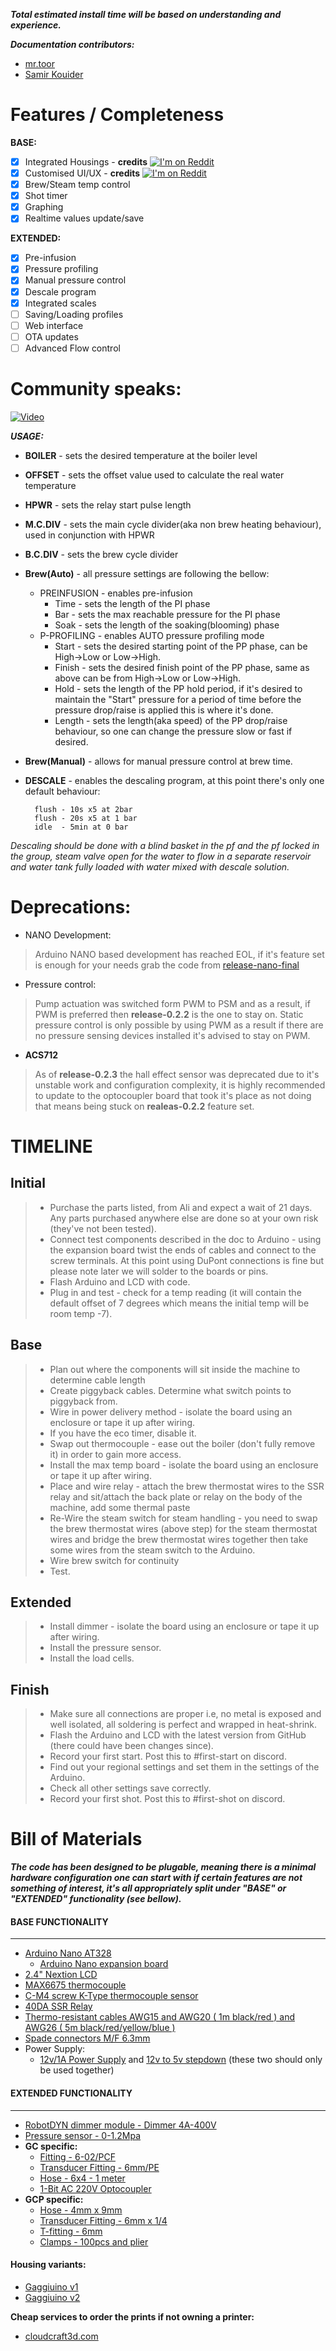 **_Total estimated install time will be based on understanding and experience._**

**_Documentation contributors:_**
* [mr.toor](https://www.youtube.com/watch?v=dQw4w9WgXcQ)
* [Samir Kouider](https://github.com/samirkouider)

# Features / Completeness 
**BASE:**
- [x] Integrated Housings - **credits** [![I'm on Reddit](https://img.shields.io/reddit/user-karma/combined/LikeableBump1?style=social)](https://www.reddit.com/user/LikeableBump1 "I'm on Reddit")
- [x] Customised UI/UX - **credits** [![I'm on Reddit](https://img.shields.io/reddit/user-karma/combined/different-wishbone81?style=social)](https://www.reddit.com/user/different-wishbone81 "I'm on Reddit")
- [x] Brew/Steam temp control
- [x] Shot timer
- [x] Graphing
- [x] Realtime values update/save

**EXTENDED:**
- [x] Pre-infusion
- [x] Pressure profiling
- [x] Manual pressure control
- [x] Descale program
- [x] Integrated scales
- [ ] Saving/Loading profiles
- [ ] Web interface
- [ ] OTA updates
- [ ] Advanced Flow control

# Community speaks:
[![Video](https://img.youtube.com/vi/MxPNQRCxQZc/maxresdefault.jpg)](https://youtu.be/MxPNQRCxQZc)

***USAGE:***

 * **BOILER**      - sets the desired temperature at the boiler level
 * **OFFSET**      - sets the offset value used to calculate the real water temperature
 * **HPWR**        - sets the relay start pulse length
 * **M.C.DIV**     - sets the main cycle divider(aka non brew heating behaviour), used in conjunction with HPWR
 * **B.C.DIV**     - sets the brew cycle divider
 * **Brew(Auto)**  - all pressure settings are following the bellow:
   * PREINFUSION - enables pre-infusion
     * Time       - sets the length of the PI phase
     * Bar        - sets the max reachable pressure for the PI phase
     * Soak       - sets the length of the soaking(blooming) phase
   * P-PROFILING - enables AUTO pressure profiling mode
     * Start      - sets the desired starting point  of the PP phase, can be High->Low or Low->High.
     * Finish     - sets the desired finish point of the PP phase, same as above can be from High->Low or Low->High.
     * Hold       - sets the length of the PP hold period, if it's desired to maintain the "Start" pressure for a period of time before the pressure drop/raise is applied this is where it's done.
     * Length     - sets the length(aka speed) of the PP drop/raise behaviour, so one can change the pressure slow or fast if desired.
 * **Brew(Manual)** - allows for manual pressure control at brew time.
 * **DESCALE**     - enables the descaling program, at this point there's only one default behaviour:

         flush - 10s x5 at 2bar
         flush - 20s x5 at 1 bar
         idle  - 5min at 0 bar
_Descaling should be done with a blind basket in the pf and the pf locked in the group, steam valve open for the water to flow in a separate reservoir and water tank fully loaded with water mixed with descale solution._
 

# **Deprecations:**
* NANO Development:
> Arduino NANO based development has reached EOL, if it's feature set is enough for your needs grab the code from [release-nano-final](https://github.com/Zer0-bit/gaggiuino/releases/tag/release-nano-final-v2)
* Pressure control:
> Pump actuation was switched form PWM to PSM and as a result, if PWM is preferred then **release-0.2.2** is the one to stay on. Static pressure control is only possible by using PWM as a result if there are no pressure sensing devices installed it's advised to stay on PWM. 

* **ACS712**
> As of **release-0.2.3** the hall effect sensor was deprecated due to it's unstable work and configuration complexity, it is highly recommended to update to the optocoupler board that took it's place as not doing that means being stuck on **realeas-0.2.2** feature set.

# TIMELINE
## Initial
> * Purchase the parts listed, from Ali and expect a wait of 21 days. Any parts purchased anywhere else are done so at your own risk (they've not been tested).
> * Connect test components described in the doc to Arduino - using the expansion board twist the ends of cables and connect to the screw terminals. At this point using DuPont connections is fine but please note later we will solder to the boards or pins.
> * Flash Arduino and LCD with code.
> * Plug in and test - check for a temp reading (it will contain the default offset of 7 degrees which means the initial temp will be room temp -7).

## Base
> * Plan out where the components will sit inside the machine to determine cable length
> * Create piggyback cables. Determine what switch points to piggyback from.
> * Wire in power delivery method - isolate the board using an enclosure or tape it up after wiring.
> * If you have the eco timer, disable it.
> * Swap out thermocouple - ease out the boiler (don't fully remove it) in order to gain more access.
> * Install the max temp board - isolate the board using an enclosure or tape it up after wiring.
> * Place and wire relay - attach the brew thermostat wires to the SSR relay and sit/attach the back plate or relay on the body of the machine, add some thermal paste
> * Re-Wire the steam switch for steam handling - you need to swap the brew thermostat wires (above step) for the steam thermostat wires and bridge the brew thermostat wires together then take some wires from the steam switch to the Arduino.
> * Wire brew switch for continuity 
> * Test.

## Extended
> * Install dimmer - isolate the board using an enclosure or tape it up after wiring.
> * Install the pressure sensor.
> * Install the load cells.

## Finish
> * Make sure all connections are proper i.e, no metal is exposed and well isolated, all soldering is perfect and wrapped in heat-shrink.
> * Flash the Arduino and LCD with the latest version from GitHub (there could have been changes since).
> * Record your first start. Post this to #first-start on discord.
> * Find out your regional settings and set them in the settings of the Arduino.
> * Check all other settings save correctly.
> * Record your first shot. Post this to #first-shot on discord.


# **Bill of Materials**
***The code has been designed to be plugable, meaning there is a minimal hardware configuration one can start with if certain features are not something of interest, it's all appropriately split under "BASE" or "EXTENDED" functionality (see bellow).***

#### **BASE FUNCTIONALITY** 
***
* [Arduino Nano AT328](https://bit.ly/3eXSfXZ)
  * [Arduino Nano expansion board](https://www.aliexpress.com/item/32831772475.html?spm=a2g0o.store_pc_allProduct.8148356.21.7ed173b9bTMew3)
* [2.4" Nextion LCD](https://bit.ly/3CAUzPj)
* [MAX6675 thermocouple](https://bit.ly/3ejTUIj) 
* [C-M4 screw K-Type thermocouple sensor](https://bit.ly/3nP1WMm)
* [40DA SSR Relay](https://bit.ly/33g1Pjr)
* [Thermo-resistant cables AWG15 and AWG20 ( 1m black/red ) and AWG26 ( 5m black/red/yellow/blue )](https://bit.ly/3tjSQbI)
* [Spade connectors M/F 6.3mm](https://bit.ly/2Sjrkhu)
* Power Supply:
  * [12v/1A Power Supply](https://www.aliexpress.com/item/33012749903.html) and [12v to 5v stepdown](https://a.aliexpress.com/_uAvaIl) (these two should only be used together)

#### **EXTENDED FUNCTIONALITY**
***
* [RobotDYN dimmer module - Dimmer 4A-400V ](https://bit.ly/3xhTwQy)
* [Pressure sensor - 0-1.2Mpa](https://www.aliexpress.com/item/4000756631924.html)
* **GC specific:**
  * [Fitting - 6-02/PCF ](https://www.aliexpress.com/item/4001338642124.html)
  * [Transducer Fitting - 6mm/PE](https://www.aliexpress.com/item/4001338085412.html)
  * [Hose - 6x4 - 1 meter](https://www.aliexpress.com/item/4000383354010.html)
  * [1-Bit AC 220V Optocoupler](https://www.aliexpress.com/item/1005003228104606.html)
* **GCP specific:**
  * [Hose - 4mm x 9mm](https://www.aliexpress.com/item/1005003157483270.html)
  * [Transducer Fitting - 6mm x 1/4](https://www.aliexpress.com/item/33059380672.html)
  * [T-fitting - 6mm](https://www.aliexpress.com/item/1005002749996345.html)
  * [Clamps - 100pcs and plier](https://www.aliexpress.com/item/1005003341137707.html)



#### **Housing variants:**
 * [Gaggiuino v1](https://www.thingiverse.com/thing:4949471)
 * [Gaggiuino v2](https://www.thingiverse.com/thing:5236286)

 **Cheap services to order the prints if not owning a printer:**
   * [cloudcraft3d.com](https://craftcloud3d.com/)

